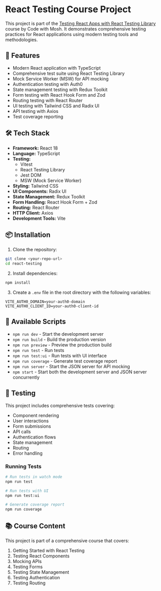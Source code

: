 # React Testing Course Project

This project is part of the [Testing React Apps with React Testing Library](https://codewithmosh.com/p/complete-react-testing-course) course by Code with Mosh. It demonstrates comprehensive testing practices for React applications using modern testing tools and methodologies.

## 🚀 Features

- Modern React application with TypeScript
- Comprehensive test suite using React Testing Library
- Mock Service Worker (MSW) for API mocking
- Authentication testing with Auth0
- State management testing with Redux Toolkit
- Form testing with React Hook Form and Zod
- Routing testing with React Router
- UI testing with Tailwind CSS and Radix UI
- API testing with Axios
- Test coverage reporting

## 🛠️ Tech Stack

- **Framework:** React 18
- **Language:** TypeScript
- **Testing:** 
  - Vitest
  - React Testing Library
  - Jest DOM
  - MSW (Mock Service Worker)
- **Styling:** Tailwind CSS
- **UI Components:** Radix UI
- **State Management:** Redux Toolkit
- **Form Handling:** React Hook Form + Zod
- **Routing:** React Router
- **HTTP Client:** Axios
- **Development Tools:** Vite

## 📦 Installation

1. Clone the repository:
```bash
git clone <your-repo-url>
cd react-testing
```

2. Install dependencies:
```bash
npm install
```

3. Create a `.env` file in the root directory with the following variables:
```
VITE_AUTH0_DOMAIN=your-auth0-domain
VITE_AUTH0_CLIENT_ID=your-auth0-client-id
```

## 🚀 Available Scripts

- `npm run dev` - Start the development server
- `npm run build` - Build the production version
- `npm run preview` - Preview the production build
- `npm run test` - Run tests
- `npm run test:ui` - Run tests with UI interface
- `npm run coverage` - Generate test coverage report
- `npm run server` - Start the JSON server for API mocking
- `npm start` - Start both the development server and JSON server concurrently

## 🧪 Testing

This project includes comprehensive tests covering:

- Component rendering
- User interactions
- Form submissions
- API calls
- Authentication flows
- State management
- Routing
- Error handling

### Running Tests

```bash
# Run tests in watch mode
npm run test

# Run tests with UI
npm run test:ui

# Generate coverage report
npm run coverage
```

## 📚 Course Content

This project is part of a comprehensive course that covers:

1. Getting Started with React Testing
2. Testing React Components
3. Mocking APIs
4. Testing Forms
5. Testing State Management
6. Testing Authentication
7. Testing Routing